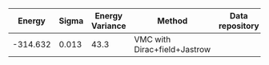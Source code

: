 |       Energy          |  Sigma          | Energy Variance  |  Method                                                          | Data repository                     |
| ----------------------| ----------------| -----------------|------------------------------------------------------------------|------------------------------------ |
|    -314.632           |   0.013         |  43.3            |  VMC with Dirac+field+Jastrow                                    |                                     |
